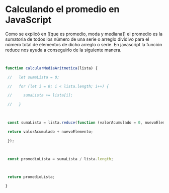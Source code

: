 # Calculando el promedio en JavaScript

Como se explicó en [[que es promedio, moda y mediana]] el promedio es la sumatoria de todos los número de una seríe o arreglo dividivo para el número total de elementos de dicho arreglo o seríe. En javascript la función reduce nos ayuda a conseguirlo de la siguiente manera.

```js
  

function calcularMediaAritmetica(lista) {

 //   let sumaLista = 0;

 //   for (let i = 0; i < lista.length; i++) {

 //     sumaLista += lista[i];

 //   }

  

 const sumaLista = lista.reduce(function (valorAcumulado = 0, nuevoElemento) {

 return valorAcumulado + nuevoElemento;

 });

  

 const promedioLista = sumaLista / lista.length;

  

 return promedioLista;

}
```
